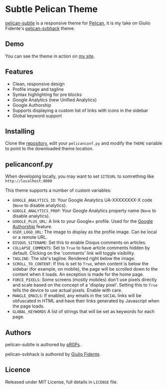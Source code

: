 Subtle Pelican Theme
====================

[pelican-subtle](https://github.com/pR0Ps/pelican-svbhack) is a responsive theme for [Pelican](http://getpelican.com), it is my take on Giulio Fidente's [pelican-svbhack](https://github.com/giulivo/pelican-svbhack) theme.

## Demo

You can see the theme in action on [my site](http://cmetcalfe.ca/).

## Features

- Clean, responsive design
- Profile image and tagline
- Syntax highlighting for pre blocks
- Google Analytics (new Unified Analytics)
- Google Authorship
- Supports displaying a custom list of links with icons in the sidebar
- Global keyword support

## Installing

Clone the [repository](https://github.com/pR0Ps/pelican-svbhack), edit your `pelicanconf.py` and modify the `THEME` variable to point to the downloaded theme location.

## pelicanconf.py

When developing locally, you may want to set `SITEURL` to somrething like `http://localhost:8000`

This theme supports a number of custom variables:

- `GOOGLE_ANALYTICS_ID`: Your Google Analytics UA-XXXXXXXX-X code (`None` to disable analytics).
- `GOOGLE_ANALYTICS_PROP`: Your Google Analytics property name (`None` to disable analytics).
- `GOOGLE_PLUS_URL`: A link to your Google+ profile. Used for the [Google Authorship](http://www.google.com/insidesearch/features/authorship/index.html) feature.
- `USER_LOGO_URL`: The image to display as the profile image. Can be local or a remote URL.
- `DISQUS_SITENAME`: Set this to enable Disqus comments on articles.
- `COLLAPSE_COMMENTS`: Set to `True` to have article comments hidden by default. Clicking on the 'comments' link will toggle visibility.
- `TAGLINE`: The site's tagline. Rendered right below the image.
- `SCROLL_TO_CONTENT`: If this is set to `True`, when content is below the sidebar (for example, on mobile), the page will be scrolled down to the content when it loads. An exception is made for the home page.
- `FORCE_PIXELS`: Some screens (mostly mobiles) don't use pixels directly and scale based on the concept of a 'display pixel'. Setting this to `True` tells the device to use actual pixels. Enable with care.
- `MANGLE_EMAILS`: If enabled, any emails in the `SOCIAL` links will be obfuscated in HTML and have their links generated by Javascript when the page loads.
- `GLOBAL_KEYWORDS` A list of strings that will be set as keywords for each page.

## Authors

pelican-subtle is authored by [pR0Ps](https://github.com/pR0Ps).

pelican-svbhack is authored by [Giulio Fidente](https://github.com/giulivo).

## Licence

Released under MIT License, full details in `LICENSE` file.
